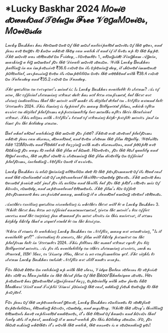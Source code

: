 # *Lucky Baskhar 2024 𝑀𝑜𝓋𝒾𝑒 𝒹𝑜𝓌𝓃𝓁𝑜𝒶𝒹 𝒯𝑒𝓁𝓊𝑔𝓊 𝓕𝓻𝓮𝓮 𝒱𝑒𝑔𝒶𝑀𝑜𝓋𝒾𝑒𝓈, 𝑀𝑜𝓋𝒾𝑒𝓈𝒹𝒶

𝐿𝓊𝒸𝓀𝓎 𝐵𝒶𝓈𝓀𝒽𝒶𝓇 𝒽𝒶𝓈 𝒷𝑒𝒸𝑜𝓂𝑒 𝑜𝓃𝑒 𝑜𝒻 𝓉𝒽𝑒 𝓂𝑜𝓈𝓉 𝒶𝓃𝓉𝒾𝒸𝒾𝓅𝒶𝓉𝑒𝒹 𝓂𝑜𝓋𝒾𝑒𝓈 𝑜𝒻 𝓉𝒽𝑒 𝓎𝑒𝒶𝓇, 𝒶𝓃𝒹 𝒻𝒶𝓃𝓈 𝒶𝓇𝑒 𝑒𝒶𝑔𝑒𝓇 𝓉𝑜 𝓀𝓃𝑜𝓌 𝓌𝒽𝑒𝓇𝑒 𝓉𝒽𝑒𝓎 𝒸𝒶𝓃 𝓌𝒶𝓉𝒸𝒽 𝒾𝓉 𝒶𝓃𝒹 𝒾𝒻 𝒾𝓉 𝓁𝒾𝓋𝑒𝓈 𝓊𝓅 𝓉𝑜 𝓉𝒽𝑒 𝒽𝓎𝓅𝑒. 𝒯𝒽𝑒 𝓂𝑜𝓋𝒾𝑒 𝓌𝒶𝓈 𝓇𝑒𝓁𝑒𝒶𝓈𝑒𝒹 𝑜𝓃 𝐹𝓇𝒾𝒹𝒶𝓎, 𝒩𝑜𝓋𝑒𝓂𝒷𝑒𝓇 𝟣, 𝒶𝓁𝑜𝓃𝑔𝓈𝒾𝒹𝑒 𝒮𝒾𝓃𝑔𝒽𝒶𝓂 𝒜𝑔𝒶𝒾𝓃, 𝓂𝒶𝓇𝓀𝒾𝓃𝑔 𝒶 𝒷𝒾𝑔 𝓂𝑜𝓂𝑒𝓃𝓉 𝒻𝑜𝓇 𝓉𝒽𝑒 𝒟𝒾𝓌𝒶𝓁𝒾 𝓂𝑜𝓋𝒾𝑒 𝓈𝑒𝒶𝓈𝑜𝓃. 𝒲𝒾𝓉𝒽 𝐿𝓊𝒸𝓀𝓎 𝐵𝒶𝓈𝓀𝒽𝒶𝓇 𝓅𝓊𝓁𝓁𝒾𝓃𝑔 𝒾𝓃 𝒶𝓃 𝒾𝓂𝓅𝓇𝑒𝓈𝓈𝒾𝓋𝑒 ₹𝟥𝟨.𝟨 𝒸𝓇𝑜𝓇𝑒 𝑜𝓃 𝒾𝓉𝓈 𝑜𝓅𝑒𝓃𝒾𝓃𝑔 𝒹𝒶𝓎, 𝒾𝓉 𝓈𝒽𝑜𝓌𝑒𝒹 𝒾𝓂𝓂𝑒𝓃𝓈𝑒 𝓅𝑜𝓉𝑒𝓃𝓉𝒾𝒶𝓁, 𝓈𝓊𝓇𝓅𝒶𝓈𝓈𝒾𝓃𝑔 𝑒𝓋𝑒𝓃 𝒾𝓉𝓈 𝒸𝑜𝓂𝓅𝑒𝓉𝒾𝓉𝒾𝑜𝓃 𝑜𝓋𝑒𝓇 𝓉𝒽𝑒 𝓌𝑒𝑒𝓀𝑒𝓃𝒹 𝓌𝒾𝓉𝒽 ₹𝟥𝟪.𝟦 𝒸𝓇𝑜𝓇𝑒 𝑜𝓃 𝒮𝒶𝓉𝓊𝓇𝒹𝒶𝓎 𝒶𝓃𝒹 ₹𝟥𝟧.𝟤 𝒸𝓇𝑜𝓇𝑒 𝑜𝓃 𝒮𝓊𝓃𝒹𝒶𝓎.

𝒯𝒽𝑒 𝓆𝓊𝑒𝓈𝓉𝒾𝑜𝓃 𝑜𝓃 𝑒𝓋𝑒𝓇𝓎𝑜𝓃𝑒'𝓈 𝓂𝒾𝓃𝒹 𝒾𝓈: 𝐼𝓈 𝐿𝓊𝒸𝓀𝓎 𝐵𝒶𝓈𝓀𝒽𝒶𝓇 𝒶𝓋𝒶𝒾𝓁𝒶𝒷𝓁𝑒 𝓉𝑜 𝓈𝓉𝓇𝑒𝒶𝓂? 𝒜𝓈 𝑜𝒻 𝓃𝑜𝓌, 𝓉𝒽𝑒 𝑜𝒻𝒻𝒾𝒸𝒾𝒶𝓁 𝓈𝓉𝓇𝑒𝒶𝓂𝒾𝓃𝑔 𝓇𝑒𝓁𝑒𝒶𝓈𝑒 𝒹𝒶𝓉𝑒 𝒽𝒶𝓈 𝓃𝑜𝓉 𝒷𝑒𝑒𝓃 𝒸𝑜𝓃𝒻𝒾𝓇𝓂𝑒𝒹, 𝒷𝓊𝓉 𝓉𝒽𝑒𝓇𝑒 𝒶𝓇𝑒 𝓈𝓉𝓇𝑜𝓃𝑔 𝒾𝓃𝒹𝒾𝒸𝒶𝓉𝒾𝑜𝓃𝓈 𝓉𝒽𝒶𝓉 𝓉𝒽𝑒 𝓂𝑜𝓋𝒾𝑒 𝓌𝒾𝓁𝓁 𝓂𝒶𝓀𝑒 𝒾𝓉𝓈 𝒹𝒾𝑔𝒾𝓉𝒶𝓁 𝒹𝑒𝒷𝓊𝓉 𝑜𝓃 𝒩𝑒𝓉𝒻𝓁𝒾𝓍 𝒶𝓇𝑜𝓊𝓃𝒹 𝓁𝒶𝓉𝑒 𝒟𝑒𝒸𝑒𝓂𝒷𝑒𝓇 𝟤𝟢𝟤𝟦. 𝒯𝒽𝒾𝓈 𝓉𝒾𝓂𝒾𝓃𝑔 𝒾𝓈 𝓉𝓎𝓅𝒾𝒸𝒶𝓁 𝒻𝑜𝓇 𝓂𝒶𝓃𝓎 𝐵𝑜𝓁𝓁𝓎𝓌𝑜𝑜𝒹 𝒻𝒾𝓁𝓂𝓈, 𝓌𝒽𝒾𝒸𝒽 𝑜𝒻𝓉𝑒𝓃 𝒶𝓇𝓇𝒾𝓋𝑒 𝑜𝓃 𝒹𝒾𝑔𝒾𝓉𝒶𝓁 𝓅𝓁𝒶𝓉𝒻𝑜𝓇𝓂𝓈 𝒶𝓅𝓅𝓇𝑜𝓍𝒾𝓂𝒶𝓉𝑒𝓁𝓎 𝓉𝓌𝑜 𝓂𝑜𝓃𝓉𝒽𝓈 𝒶𝒻𝓉𝑒𝓇 𝓉𝒽𝑒𝒾𝓇 𝓉𝒽𝑒𝒶𝓉𝓇𝒾𝒸𝒶𝓁 𝓇𝑒𝓁𝑒𝒶𝓈𝑒. 𝒯𝒽𝒾𝓈 𝒶𝓁𝒾𝑔𝓃𝓈 𝓌𝒾𝓉𝒽 𝒩𝑒𝓉𝒻𝓁𝒾𝓍'𝓈 𝓉𝓇𝑒𝓃𝒹 𝑜𝒻 𝓇𝑒𝓁𝑒𝒶𝓈𝒾𝓃𝑔 𝒽𝒾𝑔𝒽-𝓅𝓇𝑜𝒻𝒾𝓁𝑒 𝓂𝑜𝓋𝒾𝑒𝓈 𝒿𝓊𝓈𝓉 𝒾𝓃 𝓉𝒾𝓂𝑒 𝒻𝑜𝓇 𝓉𝒽𝑒 𝒽𝑜𝓁𝒾𝒹𝒶𝓎 𝓈𝑒𝒶𝓈𝑜𝓃.

𝐵𝓊𝓉 𝓌𝒽𝒶𝓉 𝒶𝒷𝑜𝓊𝓉 𝓌𝒶𝓉𝒸𝒽𝒾𝓃𝑔 𝓉𝒽𝑒 𝓂𝑜𝓋𝒾𝑒 𝒻𝑜𝓇 𝒻𝓇𝑒𝑒? 𝒯𝒽𝑒𝓇𝑒 𝒶𝓇𝑒 𝓈𝑒𝓋𝑒𝓇𝒶𝓁 𝓅𝓁𝒶𝓉𝒻𝑜𝓇𝓂𝓈 𝓌𝒽𝑒𝓇𝑒 𝒻𝒶𝓃𝓈 𝒸𝒶𝓃 𝒹𝒾𝓈𝒸𝓊𝓈𝓈, 𝒹𝑜𝓌𝓃𝓁𝑜𝒶𝒹, 𝒶𝓃𝒹 𝑒𝓋𝑒𝓃 𝓈𝓉𝓇𝑒𝒶𝓂 𝓉𝒽𝑒 𝒻𝒾𝓁𝓂 𝓁𝑒𝑔𝒶𝓁𝓁𝓎. 𝒲𝑒𝒷𝓈𝒾𝓉𝑒𝓈 𝓁𝒾𝓀𝑒 𝟣𝟤𝟥𝑀𝑜𝓋𝒾𝑒𝓈 𝒶𝓃𝒹 𝑅𝑒𝒹𝒹𝒾𝓉 𝒶𝓇𝑒 𝒷𝓊𝓏𝓏𝒾𝓃𝑔 𝓌𝒾𝓉𝒽 𝓊𝓈𝑒𝓇 𝒹𝒾𝓈𝒸𝓊𝓈𝓈𝒾𝑜𝓃𝓈, 𝒶𝓃𝒹 𝓅𝑒𝑜𝓅𝓁𝑒 𝒶𝓇𝑒 𝓁𝑜𝑜𝓀𝒾𝓃𝑔 𝒻𝑜𝓇 𝓌𝒶𝓎𝓈 𝓉𝑜 𝒸𝒶𝓉𝒸𝒽 𝓉𝒽𝑒 𝒻𝒾𝓁𝓂 𝒶𝓉 𝒽𝑜𝓂𝑒. 𝐻𝑜𝓌𝑒𝓋𝑒𝓇, 𝒻𝑜𝓇 𝓉𝒽𝑒 𝒷𝑒𝓈𝓉 𝓆𝓊𝒶𝓁𝒾𝓉𝓎 𝒶𝓃𝒹 𝓁𝑒𝑔𝒶𝓁 𝒶𝒸𝒸𝑒𝓈𝓈, 𝓉𝒽𝑒 𝓈𝒶𝒻𝑒𝓈𝓉 𝓇𝑜𝓊𝓉𝑒 𝒾𝓈 𝓈𝓉𝓇𝑒𝒶𝓂𝒾𝓃𝑔 𝓉𝒽𝑒 𝒻𝒾𝓁𝓂 𝒹𝒾𝓇𝑒𝒸𝓉𝓁𝓎 𝑜𝓃 𝑜𝒻𝒻𝒾𝒸𝒾𝒶𝓁 𝓅𝓁𝒶𝓉𝒻𝑜𝓇𝓂𝓈, 𝒾𝓃𝒸𝓁𝓊𝒹𝒾𝓃𝑔 𝒩𝑒𝓉𝒻𝓁𝒾𝓍 𝑜𝓃𝒸𝑒 𝒾𝓉 𝒶𝓇𝓇𝒾𝓋𝑒𝓈.

𝐿𝓊𝒸𝓀𝓎 𝐵𝒶𝓈𝓀𝒽𝒶𝓇 𝒾𝓈 𝒶𝓁𝓈𝑜 𝑔𝒶𝒾𝓃𝒾𝓃𝑔 𝒶𝓉𝓉𝑒𝓃𝓉𝒾𝑜𝓃 𝒹𝓊𝑒 𝓉𝑜 𝓉𝒽𝑒 𝓅𝑒𝓇𝒻𝑜𝓇𝓂𝒶𝓃𝒸𝑒 𝑜𝒻 𝒾𝓉𝓈 𝓁𝑒𝒶𝒹 𝒸𝒶𝓈𝓉 𝒶𝓃𝒹 𝓉𝒽𝑒 𝒸𝑜𝓃𝓉𝒾𝓃𝓊𝑒𝒹 𝓇𝒾𝓈𝑒 𝑜𝒻 𝓈𝓊𝓅𝑒𝓇𝓃𝒶𝓉𝓊𝓇𝒶𝓁 𝓉𝒽𝓇𝒾𝓁𝓁𝑒𝓇-𝒸𝑜𝓂𝑒𝒹𝓎 𝑔𝑒𝓃𝓇𝑒𝓈. 𝒯𝒽𝑒 𝓂𝑜𝓋𝒾𝑒 𝒽𝒶𝓈 𝑒𝒶𝓇𝓃𝑒𝒹 𝓅𝓇𝒶𝒾𝓈𝑒 𝓃𝑜𝓉 𝒿𝓊𝓈𝓉 𝒻𝑜𝓇 𝒾𝓉𝓈 𝒶𝒸𝓉𝒾𝑜𝓃 𝒶𝓃𝒹 𝓉𝒽𝓇𝒾𝓁𝓁𝓈 𝒷𝓊𝓉 𝒻𝑜𝓇 𝓉𝒽𝑒 𝓅𝓁𝑜𝓉’𝓈 𝒸𝓁𝑒𝓋𝑒𝓇 𝓂𝒾𝓍 𝑜𝒻 𝒽𝑜𝓇𝓇𝑜𝓇, 𝒸𝑜𝓂𝑒𝒹𝓎, 𝒶𝓃𝒹 𝓈𝓊𝓅𝑒𝓇𝓃𝒶𝓉𝓊𝓇𝒶𝓁 𝑒𝓁𝑒𝓂𝑒𝓃𝓉𝓈. 𝒯𝒽𝑒 𝒻𝒾𝓁𝓂’𝓈 𝒷𝑜𝓍 𝑜𝒻𝒻𝒾𝒸𝑒 𝓅𝑒𝓇𝒻𝑜𝓇𝓂𝒶𝓃𝒸𝑒 𝒽𝒶𝓈 𝓈𝓊𝓇𝓅𝓇𝒾𝓈𝑒𝒹 𝓂𝒶𝓃𝓎, 𝓂𝒶𝓀𝒾𝓃𝑔 𝒾𝓉 𝒶 𝓈𝓉𝒶𝓃𝒹𝑜𝓊𝓉 𝒶𝓂𝑜𝓃𝑔 𝓇𝑒𝒸𝑒𝓃𝓉 𝓇𝑒𝓁𝑒𝒶𝓈𝑒𝓈.

𝒜𝓃𝑜𝓉𝒽𝑒𝓇 𝑒𝓍𝒸𝒾𝓉𝒾𝓃𝑔 𝓆𝓊𝑒𝓈𝓉𝒾𝑜𝓃 𝒸𝒾𝓇𝒸𝓊𝓁𝒶𝓉𝒾𝓃𝑔 𝒾𝓈 𝓌𝒽𝑒𝓉𝒽𝑒𝓇 𝓉𝒽𝑒𝓇𝑒 𝓌𝒾𝓁𝓁 𝒷𝑒 𝒶 𝐿𝓊𝒸𝓀𝓎 𝐵𝒶𝓈𝓀𝒽𝒶𝓇 𝟥. 𝒲𝒽𝒾𝓁𝑒 𝓉𝒽𝑒𝓇𝑒 𝒽𝒶𝓈 𝒷𝑒𝑒𝓃 𝓃𝑜 𝑜𝒻𝒻𝒾𝒸𝒾𝒶𝓁 𝒶𝓃𝓃𝑜𝓊𝓃𝒸𝑒𝓂𝑒𝓃𝓉, 𝑔𝒾𝓋𝑒𝓃 𝓉𝒽𝑒 𝓂𝑜𝓋𝒾𝑒'𝓈 𝒷𝑜𝓍 𝑜𝒻𝒻𝒾𝒸𝑒 𝓈𝓊𝒸𝒸𝑒𝓈𝓈 𝒶𝓃𝒹 𝓉𝒽𝑒 𝑜𝓃𝑔𝑜𝒾𝓃𝑔 𝒻𝒶𝓃 𝒹𝑒𝓂𝒶𝓃𝒹 𝒻𝑜𝓇 𝓂𝑜𝓇𝑒 𝓈𝓉𝑜𝓇𝒾𝑒𝓈 𝒾𝓃 𝓉𝒽𝒾𝓈 𝓊𝓃𝒾𝓋𝑒𝓇𝓈𝑒, 𝒾𝓉 𝓈𝑒𝑒𝓂𝓈 𝒽𝒾𝑔𝒽𝓁𝓎 𝓁𝒾𝓀𝑒𝓁𝓎 𝓉𝒽𝒶𝓉 𝒶 𝓈𝑒𝓆𝓊𝑒𝓁 𝒸𝑜𝓊𝓁𝒹 𝒷𝑒 𝑜𝓃 𝓉𝒽𝑒 𝒽𝑜𝓇𝒾𝓏𝑜𝓃.

𝒲𝒽𝑒𝓃 𝒾𝓉 𝒸𝑜𝓂𝑒𝓈 𝓉𝑜 𝓌𝒶𝓉𝒸𝒽𝒾𝓃𝑔 𝐿𝓊𝒸𝓀𝓎 𝐵𝒶𝓈𝓀𝒽𝒶𝓇 𝑜𝓃 𝒩𝑒𝓉𝒻𝓁𝒾𝓍, 𝓂𝒶𝓃𝓎 𝒶𝓇𝑒 𝓌𝑜𝓃𝒹𝑒𝓇𝒾𝓃𝑔, "𝐼𝓈 𝒾𝓉 𝒶𝓋𝒶𝒾𝓁𝒶𝒷𝓁𝑒 𝓎𝑒𝓉?" 𝒜𝒸𝒸𝑜𝓇𝒹𝒾𝓃𝑔 𝓉𝑜 𝓈𝑜𝓊𝓇𝒸𝑒𝓈, 𝓉𝒽𝑒 𝒻𝒾𝓁𝓂 𝓌𝒾𝓁𝓁 𝓁𝒾𝓀𝑒𝓁𝓎 𝓅𝓇𝑒𝓂𝒾𝑒𝓇𝑒 𝑜𝓃 𝓉𝒽𝑒 𝓅𝓁𝒶𝓉𝒻𝑜𝓇𝓂 𝓁𝒶𝓉𝑒 𝒾𝓃 𝒟𝑒𝒸𝑒𝓂𝒷𝑒𝓇 𝟤𝟢𝟤𝟦. 𝒯𝒽𝒾𝓈 𝒻𝑜𝓁𝓁𝑜𝓌𝓈 𝓉𝒽𝑒 𝓊𝓈𝓊𝒶𝓁 𝓇𝑒𝓁𝑒𝒶𝓈𝑒 𝒸𝓎𝒸𝓁𝑒 𝒻𝑜𝓇 𝒷𝒾𝑔 𝐵𝑜𝓁𝓁𝓎𝓌𝑜𝑜𝒹 𝓂𝑜𝓋𝒾𝑒𝓈. 𝒜𝓈 𝒻𝑜𝓇 𝒾𝓉𝓈 𝒶𝓋𝒶𝒾𝓁𝒶𝒷𝒾𝓁𝒾𝓉𝓎 𝑜𝓃 𝑜𝓉𝒽𝑒𝓇 𝓈𝓉𝓇𝑒𝒶𝓂𝒾𝓃𝑔 𝓈𝑒𝓇𝓋𝒾𝒸𝑒𝓈, 𝓈𝓊𝒸𝒽 𝒶𝓈 𝒫𝑒𝒶𝒸𝑜𝒸𝓀, 𝐻𝐵𝒪 𝑀𝒶𝓍, 𝑜𝓇 𝒟𝒾𝓈𝓃𝑒𝓎 𝒫𝓁𝓊𝓈, 𝓉𝒽𝑒𝓇𝑒 𝒾𝓈 𝓃𝑜 𝒸𝑜𝓃𝒻𝒾𝓇𝓂𝒶𝓉𝒾𝑜𝓃 𝓎𝑒𝓉. 𝒯𝒽𝑒 𝓇𝒾𝑔𝒽𝓉𝓈 𝓉𝑜 𝓈𝓉𝓇𝑒𝒶𝓂 𝐿𝓊𝒸𝓀𝓎 𝐵𝒶𝓈𝓀𝒽𝒶𝓇 𝑜𝓊𝓉𝓈𝒾𝒹𝑒 𝒩𝑒𝓉𝒻𝓁𝒾𝓍 𝒶𝓇𝑒 𝓈𝓉𝒾𝓁𝓁 𝓊𝓃𝒹𝑒𝓇 𝓌𝓇𝒶𝓅𝓈.

𝐹𝑜𝓇 𝓉𝒽𝑜𝓈𝑒 𝓀𝑒𝑒𝓃 𝑜𝓃 𝒸𝒶𝓉𝒸𝒽𝒾𝓃𝑔 𝓊𝓅 𝓌𝒾𝓉𝒽 𝓉𝒽𝑒 𝓈𝓉𝒶𝓇𝓈, 𝒱𝒾𝒹𝓎𝒶 𝐵𝒶𝓁𝒶𝓃 𝓇𝑒𝓉𝓊𝓇𝓃𝓈 𝓉𝑜 𝓇𝑒𝓅𝓇𝒾𝓈𝑒 𝒽𝑒𝓇 𝓇𝑜𝓁𝑒 𝒶𝓈 𝑀𝒶𝓃𝒿𝓊𝓁𝒾𝓀𝒶 𝒾𝓃 𝓉𝒽𝑒 𝓉𝒽𝒾𝓇𝒹 𝒻𝒾𝓁𝓂 𝑜𝒻 𝓉𝒽𝑒 𝐵𝒽𝑜𝑜𝓁 𝐵𝒽𝓊𝓁𝒶𝒾𝓎𝒶𝒶 𝓈𝑒𝓇𝒾𝑒𝓈. 𝐻𝑒𝓇 𝓅𝓇𝑒𝓈𝑒𝓃𝒸𝑒 𝒽𝒶𝓈 𝑔𝑒𝓃𝑒𝓇𝒶𝓉𝑒𝒹 𝓈𝒾𝑔𝓃𝒾𝒻𝒾𝒸𝒶𝓃𝓉 𝒷𝓊𝓏𝓏, 𝑒𝓈𝓅𝑒𝒸𝒾𝒶𝓁𝓁𝓎 𝓌𝒾𝓉𝒽 𝓃𝑒𝓌 𝒻𝒶𝒸𝑒𝓈 𝓁𝒾𝓀𝑒 𝑀𝒶𝒹𝒽𝓊𝓇𝒾 𝒟𝒾𝓍𝒾𝓉 𝒶𝓃𝒹 𝒯𝓇𝒾𝓅𝓉𝒾𝒾 𝒟𝒾𝓂𝓇𝒾 𝒿𝑜𝒾𝓃𝒾𝓃𝑔 𝓉𝒽𝑒 𝒸𝒶𝓈𝓉, 𝒶𝒹𝒹𝒾𝓃𝑔 𝒻𝓇𝑒𝓈𝒽 𝑒𝓃𝑒𝓇𝑔𝓎 𝓉𝑜 𝓉𝒽𝑒 𝓅𝓇𝑜𝒿𝑒𝒸𝓉.

𝐹𝑜𝓇 𝒻𝒶𝓃𝓈 𝑜𝒻 𝓉𝒽𝑒 𝓈𝓊𝓅𝑒𝓇𝓃𝒶𝓉𝓊𝓇𝒶𝓁 𝑔𝑒𝓃𝓇𝑒, 𝐿𝓊𝒸𝓀𝓎 𝐵𝒶𝓈𝓀𝒽𝒶𝓇 𝒸𝑜𝓃𝓉𝒾𝓃𝓊𝑒𝓈 𝓉𝑜 𝓇𝑒𝒹𝑒𝒻𝒾𝓃𝑒 𝑒𝓍𝓅𝑒𝒸𝓉𝒶𝓉𝒾𝑜𝓃𝓈, 𝒷𝓁𝑒𝓃𝒹𝒾𝓃𝑔 𝒽𝑜𝓇𝓇𝑜𝓇, 𝒸𝑜𝓂𝑒𝒹𝓎, 𝒶𝓃𝒹 𝓂𝓎𝓈𝓉𝑒𝓇𝓎. 𝒲𝒽𝒾𝓁𝑒 𝓉𝒽𝑒 𝓈𝓉𝑜𝓇𝓎’𝓈 𝓉𝒽𝓇𝒾𝓁𝓁𝒾𝓃𝑔 𝑒𝓁𝑒𝓂𝑒𝓃𝓉𝓈 𝒽𝒶𝓋𝑒 𝒸𝒶𝓅𝓉𝒾𝓋𝒶𝓉𝑒𝒹 𝒶𝓊𝒹𝒾𝑒𝓃𝒸𝑒𝓈, 𝒾𝓉'𝓈 𝓉𝒽𝑒 𝒷𝓁𝑒𝓃𝒹 𝑜𝒻 𝒽𝓊𝓂𝑜𝓇 𝒶𝓃𝒹 𝒽𝑜𝓇𝓇𝑜𝓇 𝓉𝒽𝒶𝓉 𝓉𝓇𝓊𝓁𝓎 𝓈𝑒𝓉𝓈 𝒾𝓉 𝒶𝓅𝒶𝓇𝓉, 𝓂𝒶𝓀𝒾𝓃𝑔 𝒾𝓉 𝒶 𝓂𝓊𝓈𝓉-𝓌𝒶𝓉𝒸𝒽 𝒻𝑜𝓇 𝓉𝒽𝒾𝓈 𝒽𝑜𝓁𝒾𝒹𝒶𝓎 𝓈𝑒𝒶𝓈𝑜𝓃. 𝒮𝑜, 𝒻𝑜𝓇 𝓉𝒽𝑜𝓈𝑒 𝒶𝓈𝓀𝒾𝓃𝑔 𝓌𝒽𝑒𝓉𝒽𝑒𝓇 𝒾𝓉’𝓈 𝓌𝑜𝓇𝓉𝒽 𝓉𝒽𝑒 𝓌𝒶𝓉𝒸𝒽, 𝓉𝒽𝑒 𝒶𝓃𝓈𝓌𝑒𝓇 𝒾𝓈 𝒶 𝓇𝑒𝓈𝑜𝓊𝓃𝒹𝒾𝓃𝑔 𝓎𝑒𝓈!
